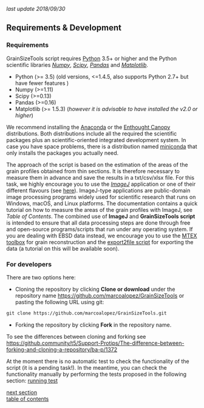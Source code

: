 *last update 2018/09/30*

Requirements & Development
-------------

### Requirements

GrainSizeTools script requires [Python][1] 3.5+ or higher and the Python scientific libraries [*Numpy*][2], [*Scipy*][3], [*Pandas*][9] and [*Matplotlib*][4].

- Python (>= 3.5) (old versions, <=1.4.5, also supports Python 2.7+ but have fewer features )
- Numpy (>=1.11)
- Scipy (>=0.13)
- Pandas (>=0.16)
- Matplotlib (>= 1.5.3) (*however it is advisable to have installed the v2.0 or higher*)

We recommend installing the [Anaconda][5] or the [Enthought Canopy][6] distributions. Both distributions include all the required the scientific packages plus an scientific-oriented integrated development system. In case you have space problems, there is a distribution named [miniconda][7] that only installs the packages you actually need.

The approach of the script is based on the estimation of the areas of the grain profiles obtained from thin sections. It is therefore necessary to measure them in advance and save the results in a txt/csv/xlsx file. For this task, we highly encourage you to use the [*ImageJ*](http://rsbweb.nih.gov/ij/) application or one of their different flavours (see [here](http://fiji.sc/ImageJ)). ImageJ-type applications are public-domain image processing programs widely used for scientific research that runs on Windows, macOS, and Linux platforms. The documentation contains a quick tutorial on how to measure the areas of the grain profiles with ImageJ, see *Table of Contents*. The combined use of **ImageJ** and **GrainSizeTools script** is intended to ensure that all data processing steps are done through free and open-source programs/scripts that run under any operating system. If you are dealing with EBSD data instead, we encourage you to use the [MTEX toolbox](https://mtex-toolbox.github.io/) for grain reconstruction and the [export2file script](https://github.com/marcoalopez/export2file) for exporting the data (a tutorial on this will be available soon).



### For developers

There are two options here:

- Cloning the repository by clicking **Clone or download** under the repository name https://github.com/marcoalopez/GrainSizeTools or pasting the following URL using git:

```html
git clone https://github.com/marcoalopez/GrainSizeTools.git
```
- Forking the repository by clicking **Fork** in the repository name.

To see the differences between cloning and forking see https://github.community/t5/Support-Protips/The-difference-between-forking-and-cloning-a-repository/ba-p/1372

At the moment there is no automatic test to check the functionality of the script (it is a pending task!). In the meantime, you can check the functionality manually by performing the tests proposed in the following section: [running test](https://github.com/marcoalopez/GrainSizeTools/blob/master/DOCS/running_tests.md)



[next section](https://github.com/marcoalopez/GrainSizeTools/blob/master/DOCS/Scope.md)  
[table of contents](https://github.com/marcoalopez/GrainSizeTools/blob/master/DOCS/tableOfContents.md)



[1]: https://www.python.org/

[2]: http://www.numpy.org/

[3]: http://www.scipy.org/

[4]: http://matplotlib.org/

[5]: https://www.anaconda.com/download/

[6]: https://www.enthought.com/products/canopy/

[7]: http://conda.pydata.org/miniconda.html

[8]: http://rsbweb.nih.gov/ij/

[9]: http://pandas.pydata.org
